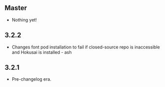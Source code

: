 ## Master

- Nothing yet!

## 3.2.2

- Changes font pod installation to fail if closed-source repo is inaccessible and Hokusai is installed - ash

## 3.2.1

- Pre-changelog era.

